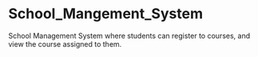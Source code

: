 # School_Mangement_System
School Management System where students can register to courses, and view the course assigned to them.
